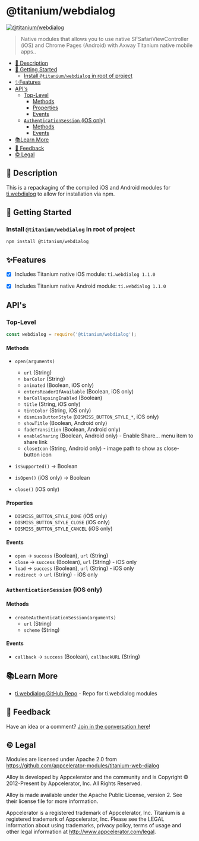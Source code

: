 # @titanium/webdialog

[![@titanium/webdialog](https://img.shields.io/npm/v/@titanium/webdialog.png)](https://www.npmjs.com/package/@titanium/webdialog)


> Native modules that allows you to use native SFSafariViewController (iOS) and Chrome Pages (Android) with Axway Titanium native mobile apps..

* [📝 Description](#-description)
* [🚀 Getting Started](#-getting-started)
	* [Install `@titanium/webdialog` in root of project](#install-titaniumwebdialog-in-root-of-project)
* [✨Features](#features)
* [API's](#apis)
	* [Top-Level](#top-level)
		* [Methods](#methods)
		* [Properties](#properties)
		* [Events](#events)
	* [`AuthenticationSession` (iOS only)](#authenticationsession-ios-only)
		* [Methods](#methods-1)
		* [Events](#events-1)
* [📚Learn More](#learn-more)
* [📣 Feedback](#-feedback)
* [©️ Legal](#️-legal)


## 📝 Description

This is a repackaging of the compiled iOS and Android modules for [ti.webdialog](https://github.com/appcelerator-modules/titanium-web-dialog) to allow for installation via npm.

## 🚀 Getting Started

### Install `@titanium/webdialog` in root of project

```
npm install @titanium/webdialog
```

## ✨Features

* [x] Includes Titanium native iOS module: `ti.webdialog 1.1.0`
* [x] Includes Titanium native Android module: `ti.webdialog 1.1.0`


## API's

### Top-Level

```javascript
const webdialog = require('@titanium/webdialog');
```

#### Methods

* `open(arguments)`
    * `url` (String)
    * `barColor` (String)
    * `animated` (Boolean, iOS only)
    * `entersReaderIfAvailable` (Boolean, iOS only)
    * `barCollapsingEnabled` (Boolean)
    * `title` (String, iOS only)
    * `tintColor` (String, iOS only)
    * `dismissButtonStyle` (`DISMISS_BUTTON_STYLE_*`, iOS only)
    * `showTitle` (Boolean, Android only)
    * `fadeTransition` (Boolean, Android only)
    * `enableSharing` (Boolean, Android only) - Enable Share... menu item to share link
    * `closeIcon` (String, Android only) - image path to show as close-button icon
  
* `isSupported()` -> Boolean
* `isOpen()` (iOS only) -> Boolean
* `close()` (iOS only)

#### Properties

* `DISMISS_BUTTON_STYLE_DONE` (iOS only)
* `DISMISS_BUTTON_STYLE_CLOSE` (iOS only)
* `DISMISS_BUTTON_STYLE_CANCEL` (iOS only)

#### Events

* `open` -> `success` (Boolean), `url` (String)
* `close` -> `success` (Boolean), `url` (String) - iOS only
* `load` -> `success` (Boolean), `url` (String) - iOS only
* `redirect` -> `url` (String) - iOS only

### `AuthenticationSession` (iOS only)

#### Methods

* `createAuthenticationSession(arguments)`
    * `url` (String)
    * `scheme` (String) 

#### Events

* `callback` -> `success` (Boolean), `callbackURL` (String)



## 📚Learn More

- [ti.webdialog GitHub Repo](https://github.com/appcelerator-modules/titanium-web-dialog) - Repo for ti.webdialog modules


## 📣 Feedback

Have an idea or a comment?  [Join in the conversation here](https://github.com/brentonhouse/titanium-webdialog/issues)! 

## ©️ Legal

Modules are licensed under Apache 2.0 from https://github.com/appcelerator-modules/titanium-web-dialog

Alloy is developed by Appcelerator and the community and is Copyright © 2012-Present by Appcelerator, Inc. All Rights Reserved.

Alloy is made available under the Apache Public License, version 2. See their license file for more information.

Appcelerator is a registered trademark of Appcelerator, Inc. Titanium is a registered trademark of Appcelerator, Inc. Please see the LEGAL information about using trademarks, privacy policy, terms of usage and other legal information at http://www.appcelerator.com/legal.
